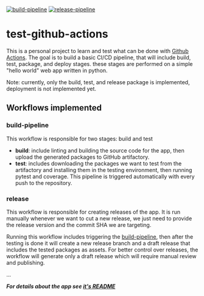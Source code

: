 [![build-pipeline](https://github.com/abeermmukhemir/test-github-actions/actions/workflows/build-pipeline.yml/badge.svg)](https://github.com/abeermmukhemir/test-github-actions/actions/workflows/build-pipeline.yml)
[![release-pipeline](https://github.com/abeermmukhemir/test-github-actions/actions/workflows/release.yml/badge.svg)](https://github.com/abeermmukhemir/test-github-actions/actions/workflows/release.yml)

# test-github-actions
This is a personal project to learn and test what can be done with [Github Actions](https://docs.github.com/en/actions).
The goal is to build a basic CI/CD pipeline, that will include build, test, package, and deploy stages. these stages are performed on a simple "hello world" web app written in python.

Note: currently, only the build, test, and release package is implemented, deployment is not implemented yet.

## Workflows implemented
### build-pipeline
This workflow is responsible for two stages: build and test
- **build**: include linting and building the source code for the app, then upload the generated packages to GitHub artifactory.
- **test**: includes downloading the packages we want to test from the artifactory and installing them in the testing environment, then running pytest and coverage.
This pipeline is triggered automatically with every push to the repository.
### release
This workflow is responsible for creating releases of the app. It is run manually whenever we want to cut a new release, we just need to provide the release version and the commit SHA we are targeting.

Running this workflow includes triggering the [build-pipeline](#build-pipeline), then after the testing is done it will create a new release branch and a draft release that includes the tested packages as assets. For better control over releases, the workflow will generate only a draft release which will require manual review and publishing.

...

***For details about the app see [it's README](hello-app/README.md)***
